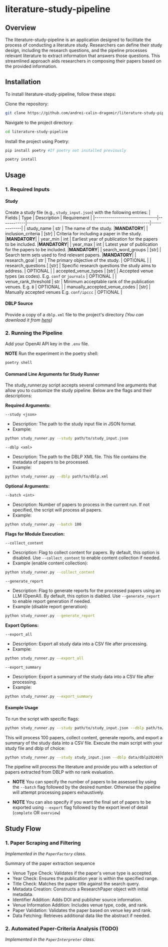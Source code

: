 # literature-study-pipeline
## Overview
The literature-study-pipeline is an application designed to facilitate the process of conducting a literature study. Researchers can define their study design, including the research questions, and the pipeline processes relevant literature to extract information that answers those questions. This streamlined approach aids researchers in composing their papers based on the provided information.

## Installation

To install literature-study-pipeline, follow these steps:

Clone the repository:
```bash
git clone https://github.com/andrei-calin-dragomir/literature-study-pipeline.git
```

Navigate to the project directory:

```bash
cd literature-study-pipeline
```

Install the project using Poetry:
```bash
pip install poetry #If poetry not installed previously
```
```bash
poetry install
```

## Usage
### 1. Required Inputs

#### Study
Create a study file (e.g., `study_input.json`) with the following entries:
| Fields                        | Type       | Description                                                 | Requirement |
|-------------------------------|------------|-------------------------------------------------------------|-------------|
| study_name                    | str        | The name of the study.                                      |**MANDATORY**|
| inclusion_criteria            | [str]      | Criteria for including a paper in the study.                |**MANDATORY**|
| year_min                      | int        | Earliest year of publication for the papers to be included. |**MANDATORY**|
| year_max                      | int        | Latest year of publication for the papers to be included.   |**MANDATORY**|
| search_word_groups            | [str]      | Search term sets used to find relevant papers.              |**MANDATORY**|
| research_goal                 | str        | The primary objective of the study.                         | OPTIONAL    |
| research_questions            | [str]      | Specific research questions the study aims to address.      | OPTIONAL    |
| accepted_venue_types          | [str]      | Accepted venue types (as codes). E.g. `conf` or `journals`  | OPTIONAL    |
| venue_rank_threshold          | str        | Minimum acceptable rank of the publication venues. E.g. `B` | OPTIONAL    |
| manually_accepted_venue_codes | [str]      | Manually accepted venues E.g. `conf/ipccc`                  | OPTIONAL    |


#### DBLP Source
Provide a copy of a `dblp.xml` file to the project's directory
_(You can download it from [here](https://dblp.uni-trier.de/xml/dblp.xml.gz))_

### 2. Running the Pipeline

Add your OpenAI API key in the `.env` file.

**NOTE** Run the experiment in the poetry shell: 
```bash
poetry shell
```

#### Command Line Arguments for Study Runner

The study_runner.py script accepts several command line arguments that allow you to customize the study pipeline. Below are the flags and their descriptions:

**Required Arguments:**

`--study <json>`
- Description: The path to the study input file in JSON format.
- Example:

```bash
python study_runner.py --study path/to/study_input.json
```

`--dblp <xml>`
- Description: The path to the DBLP XML file. This file contains the metadata of papers to be processed.
- Example:

```bash
python study_runner.py --dblp path/to/dblp.xml
```

**Optional Arguments:**

`--batch <int>`
- Description: Number of papers to process in the current run. If not specified, the script will process all papers.
- Example:

```bash
python study_runner.py --batch 100
```

**Flags for Module Execution:**

`--collect_content`
- Description: Flag to collect content for papers. By default, this option is disabled. Use `--collect_content` to enable content collection if needed.
- Example (enable content collection):

```bash
python study_runner.py --collect_content
```

`--generate_report`
- Description: Flag to generate reports for the processed papers using an LLM (OpenAI). By default, this option is diabled. Use `--generate_report` to enable report generation if needed.
- Example (disable report generation):

```bash
python study_runner.py --generate_report
```

**Export Options:**

`--export_all`
- Description: Export all study data into a CSV file after processing.
- Example:

```bash
python study_runner.py --export_all
```

`--export_summary`
- Description: Export a summary of the study data into a CSV file after processing.
- Example:

```bash
python study_runner.py --export_summary
```

#### Example Usage

To run the script with specific flags:

```bash
python study_runner.py --study path/to/study_input.json --dblp path/to/dblp.xml --batch 100 --collect_content --generate_report --export_summary
```

This will process 100 papers, collect content, generate reports, and export a summary of the study data into a CSV file.
Execute the main script with your study file and dblp of choice:

```bash
python study_runner.py --study study_input.json --dblp data/dblp20240707.xml
```

The pipeline will process the literature and provide you with a selection of papers extracted from DBLP with no rank evaluation.

- **NOTE** You can specify the number of papers to be assessed by using the `--batch` flag followed by the desired number. Otherwise the pipeline will attempt processing papers exhaustively.

- **NOTE** You can also specify if you want the final set of papers to be exported using `--export` flag followed by the export level of detail (`complete` OR `overview`)

## Study Flow
### 1. Paper Scraping and Filtering
_Implemented in the `PaperFactory` class._

Summary of the paper extraction sequence
  - Venue Type Check: Validates if the paper's venue type is accepted.
  - Year Check: Ensures the publication year is within the specified range.
  - Title Check: Matches the paper title against the search query.
  - Metadata Creation: Constructs a ResearchPaper object with initial metadata.
  - Identifier Addition: Adds DOI and publisher source information.
  - Venue Information Addition: Includes venue type, code, and rank.
  - Paper Validation: Validates the paper based on venue key and rank.
  - Data Fetching: Retrieves additional data like the abstract if needed.

### 2. Automated Paper-Criteria Analysis (TODO)
_Implemented in the `PaperInterpreter` class._
